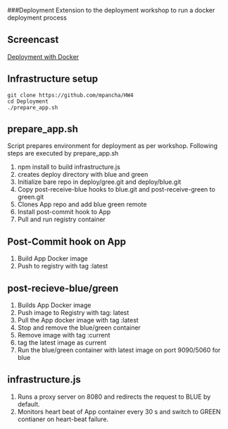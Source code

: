 ###Deployment
Extension to the deployment workshop to run a docker deployment process

Screencast
----------
[Deployment with Docker](https://youtu.be/ix9E1tw3yk0)


Infrastructure setup
--------------------
```
git clone https://github.com/mpancha/HW4
cd Deployment
./prepare_app.sh
```

prepare_app.sh 
--------------
Script prepares environment for deployment as per workshop.
Following steps are executed by prepare_app.sh
1. npm install to build infrastructure.js
2. creates deploy directory with blue and green
3. Initialize bare repo in deploy/gree.git and deploy/blue.git
4. Copy post-receive-blue hooks to blue.git and post-receive-green to green.git
5. Clones App repo and add blue green remote
6. Install post-commit hook to App
7. Pull and run registry container

Post-Commit hook on App
-----------------------
1. Build App Docker image
2. Push to registry with tag :latest

post-recieve-blue/green
------------------------
1. Builds App Docker image
2. Push image to Registry with tag: latest
3. Pull the App docker image with tag :latest
4. Stop and remove the blue/green container
5. Remove image with tag :current
6. tag the latest image as current
7. Run the blue/green container with latest image on port 9090/5060 for blue

infrastructure.js
------------------
1. Runs a proxy server on 8080 and redirects the request to BLUE by default.
2. Monitors heart beat of App container every 30 s and switch to GREEN contianer on heart-beat failure.
